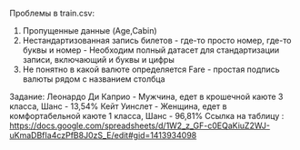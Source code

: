 Проблемы в train.csv:
  1) Пропущенные данные (Age,Cabin)
  2) Нестандартизованная запись билетов - где-то просто номер, где-то буквы и номер - Необходим полный датасет для стандартизации записи, включающий и буквы и цифры
  3) Не понятно в какой валюте определяется Fare - простая подпись валюты рядом с названием столбца

Задание:
 Леонардо Ди Каприо - Мужчина, едет в крошечной каюте 3 класса, Шанс - 13,54%
 Кейт Уинслет - Женщина, едет в комфортабельной каюте 1 класса, Шанс - 96,81%
 Ссылка на таблицу : https://docs.google.com/spreadsheets/d/1W2_z_GF-c0EQaKiuZ2WJ-uKmaDBfIa4czPfB8J0zS_E/edit#gid=1413934098
